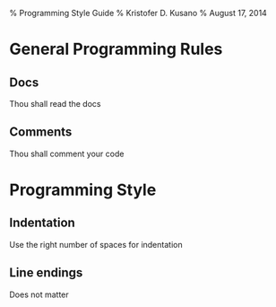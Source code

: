 % Programming Style Guide
% Kristofer D. Kusano
% August 17, 2014


# General Programming Rules

## Docs
Thou shall read the docs

## Comments
Thou shall comment your code

# Programming Style

## Indentation
Use the right number of spaces for indentation

## Line endings
Does not matter
